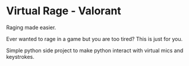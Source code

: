 # Virtual Rage - Valorant

Raging made easier.

Ever wanted to rage in a game but you are too tired? This is just for you.

Simple python side project to make python interact with virtual mics and keystrokes.
